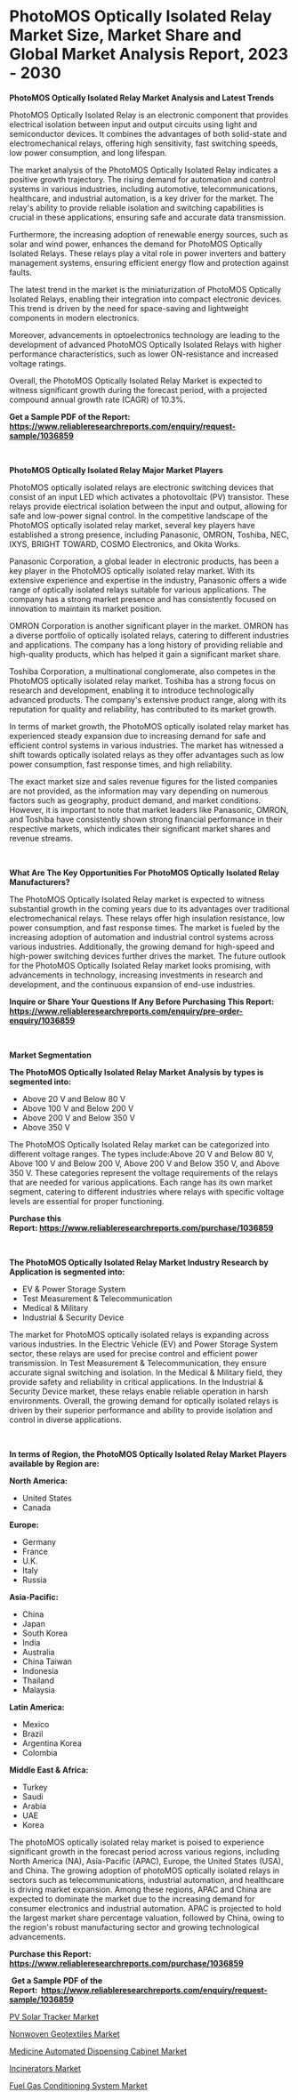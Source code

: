 <p><h1>PhotoMOS Optically Isolated Relay Market Size, Market Share and Global Market Analysis Report, 2023 - 2030</h1></p><p><strong>PhotoMOS Optically Isolated Relay Market Analysis and Latest Trends</strong></p>
<p><p>PhotoMOS Optically Isolated Relay is an electronic component that provides electrical isolation between input and output circuits using light and semiconductor devices. It combines the advantages of both solid-state and electromechanical relays, offering high sensitivity, fast switching speeds, low power consumption, and long lifespan.</p><p>The market analysis of the PhotoMOS Optically Isolated Relay indicates a positive growth trajectory. The rising demand for automation and control systems in various industries, including automotive, telecommunications, healthcare, and industrial automation, is a key driver for the market. The relay's ability to provide reliable isolation and switching capabilities is crucial in these applications, ensuring safe and accurate data transmission.</p><p>Furthermore, the increasing adoption of renewable energy sources, such as solar and wind power, enhances the demand for PhotoMOS Optically Isolated Relays. These relays play a vital role in power inverters and battery management systems, ensuring efficient energy flow and protection against faults.</p><p>The latest trend in the market is the miniaturization of PhotoMOS Optically Isolated Relays, enabling their integration into compact electronic devices. This trend is driven by the need for space-saving and lightweight components in modern electronics.</p><p>Moreover, advancements in optoelectronics technology are leading to the development of advanced PhotoMOS Optically Isolated Relays with higher performance characteristics, such as lower ON-resistance and increased voltage ratings.</p><p>Overall, the PhotoMOS Optically Isolated Relay Market is expected to witness significant growth during the forecast period, with a projected compound annual growth rate (CAGR) of 10.3%.</p></p>
<p><strong>Get a Sample PDF of the Report:&nbsp; <a href="https://www.reliableresearchreports.com/enquiry/request-sample/1036859">https://www.reliableresearchreports.com/enquiry/request-sample/1036859</a></strong></p>
<p>&nbsp;</p>
<p><strong>PhotoMOS Optically Isolated Relay Major Market Players</strong></p>
<p><p>PhotoMOS optically isolated relays are electronic switching devices that consist of an input LED which activates a photovoltaic (PV) transistor. These relays provide electrical isolation between the input and output, allowing for safe and low-power signal control. In the competitive landscape of the PhotoMOS optically isolated relay market, several key players have established a strong presence, including Panasonic, OMRON, Toshiba, NEC, IXYS, BRIGHT TOWARD, COSMO Electronics, and Okita Works.</p><p>Panasonic Corporation, a global leader in electronic products, has been a key player in the PhotoMOS optically isolated relay market. With its extensive experience and expertise in the industry, Panasonic offers a wide range of optically isolated relays suitable for various applications. The company has a strong market presence and has consistently focused on innovation to maintain its market position.</p><p>OMRON Corporation is another significant player in the market. OMRON has a diverse portfolio of optically isolated relays, catering to different industries and applications. The company has a long history of providing reliable and high-quality products, which has helped it gain a significant market share.</p><p>Toshiba Corporation, a multinational conglomerate, also competes in the PhotoMOS optically isolated relay market. Toshiba has a strong focus on research and development, enabling it to introduce technologically advanced products. The company's extensive product range, along with its reputation for quality and reliability, has contributed to its market growth.</p><p>In terms of market growth, the PhotoMOS optically isolated relay market has experienced steady expansion due to increasing demand for safe and efficient control systems in various industries. The market has witnessed a shift towards optically isolated relays as they offer advantages such as low power consumption, fast response times, and high reliability.</p><p>The exact market size and sales revenue figures for the listed companies are not provided, as the information may vary depending on numerous factors such as geography, product demand, and market conditions. However, it is important to note that market leaders like Panasonic, OMRON, and Toshiba have consistently shown strong financial performance in their respective markets, which indicates their significant market shares and revenue streams.</p></p>
<p>&nbsp;</p>
<p><strong>What Are The Key Opportunities For PhotoMOS Optically Isolated Relay Manufacturers?</strong></p>
<p><p>The PhotoMOS Optically Isolated Relay market is expected to witness substantial growth in the coming years due to its advantages over traditional electromechanical relays. These relays offer high insulation resistance, low power consumption, and fast response times. The market is fueled by the increasing adoption of automation and industrial control systems across various industries. Additionally, the growing demand for high-speed and high-power switching devices further drives the market. The future outlook for the PhotoMOS Optically Isolated Relay market looks promising, with advancements in technology, increasing investments in research and development, and the continuous expansion of end-use industries.</p></p>
<p><strong>Inquire or Share Your Questions If Any Before Purchasing This Report: <a href="https://www.reliableresearchreports.com/enquiry/pre-order-enquiry/1036859">https://www.reliableresearchreports.com/enquiry/pre-order-enquiry/1036859</a></strong></p>
<p>&nbsp;</p>
<p><strong>Market Segmentation</strong></p>
<p><strong>The PhotoMOS Optically Isolated Relay Market Analysis by types is segmented into:</strong></p>
<p><ul><li>Above 20 V and Below 80 V</li><li>Above 100 V and Below 200 V</li><li>Above 200 V and Below 350 V</li><li>Above 350 V</li></ul></p>
<p><p>The PhotoMOS Optically Isolated Relay market can be categorized into different voltage ranges. The types include:Above 20 V and Below 80 V, Above 100 V and Below 200 V, Above 200 V and Below 350 V, and Above 350 V. These categories represent the voltage requirements of the relays that are needed for various applications. Each range has its own market segment, catering to different industries where relays with specific voltage levels are essential for proper functioning.</p></p>
<p><strong>Purchase this Report:&nbsp;<a href="https://www.reliableresearchreports.com/purchase/1036859">https://www.reliableresearchreports.com/purchase/1036859</a></strong></p>
<p>&nbsp;</p>
<p><strong>The PhotoMOS Optically Isolated Relay Market Industry Research by Application is segmented into:</strong></p>
<p><ul><li>EV & Power Storage System</li><li>Test Measurement & Telecommunication</li><li>Medical & Military</li><li>Industrial & Security Device</li></ul></p>
<p><p>The market for PhotoMOS optically isolated relays is expanding across various industries. In the Electric Vehicle (EV) and Power Storage System sector, these relays are used for precise control and efficient power transmission. In Test Measurement & Telecommunication, they ensure accurate signal switching and isolation. In the Medical & Military field, they provide safety and reliability in critical applications. In the Industrial & Security Device market, these relays enable reliable operation in harsh environments. Overall, the growing demand for optically isolated relays is driven by their superior performance and ability to provide isolation and control in diverse applications.</p></p>
<p>&nbsp;</p>
<p><strong>In terms of Region, the PhotoMOS Optically Isolated Relay Market Players available by Region are:</strong></p>
<p>
    <p> <strong> North America: </strong>
        <ul>
            <li>United States</li>
            <li>Canada</li>
        </ul>
        </p> 
    <p> <strong> Europe: </strong>
        <ul>
            <li>Germany</li>
            <li>France</li>
            <li>U.K.</li>
            <li>Italy</li>
            <li>Russia</li>
        </ul>
        </p> 
    <p> <strong> Asia-Pacific: </strong>
        <ul>
            <li>China</li>
            <li>Japan</li>
            <li>South Korea</li>
            <li>India</li>
            <li>Australia</li>
            <li>China Taiwan</li>
            <li>Indonesia</li>
            <li>Thailand</li>
            <li>Malaysia</li>
        </ul>
        </p> 
    <p> <strong> Latin America: </strong>
        <ul>
            <li>Mexico</li>
            <li>Brazil</li>
            <li>Argentina Korea</li>
            <li>Colombia</li>
        </ul>
        </p> 
    <p> <strong> Middle East & Africa: </strong>
        <ul>
            <li>Turkey</li>
            <li>Saudi</li>
            <li>Arabia</li>
            <li>UAE</li>
            <li>Korea</li>
        </ul>
    </p>
    </p>
<p><p>The photoMOS optically isolated relay market is poised to experience significant growth in the forecast period across various regions, including North America (NA), Asia-Pacific (APAC), Europe, the United States (USA), and China. The growing adoption of photoMOS optically isolated relays in sectors such as telecommunications, industrial automation, and healthcare is driving market expansion. Among these regions, APAC and China are expected to dominate the market due to the increasing demand for consumer electronics and industrial automation. APAC is projected to hold the largest market share percentage valuation, followed by China, owing to the region's robust manufacturing sector and growing technological advancements.</p></p>
<p><strong>Purchase this Report: <a href="https://www.reliableresearchreports.com/purchase/1036859">https://www.reliableresearchreports.com/purchase/1036859</a></strong></p>
<p>&nbsp;<strong>Get a Sample PDF of the Report:&nbsp;&nbsp;<a href="https://www.reliableresearchreports.com/enquiry/request-sample/1036859">https://www.reliableresearchreports.com/enquiry/request-sample/1036859</a></strong></p>
<p><strong></strong></p>
<p><p><a href="https://www.linkedin.com/pulse/pv-solar-tracker-market-challenges-opportunities-growth-coxfe/">PV Solar Tracker Market</a></p><p><a href="https://github.com/ChiragRp1/Market-Research-Report-List-1/blob/main/nonwoven-geotextiles-market.md">Nonwoven Geotextiles Market</a></p><p><a href="https://issuu.com/reportprime-2/docs/medicine-automated-dispensing-cabinet-market-size-?fr=xKAE9_zU1NQ">Medicine Automated Dispensing Cabinet Market</a></p><p><a href="https://medium.com/@krish.reportprime/incinerators-market-size-growth-forecast-2023-2030-39dcb8c1d23c">Incinerators Market</a></p><p><a href="https://www.linkedin.com/pulse/fuel-gas-conditioning-system-market-size-share-global-analysis-kwuge/">Fuel Gas Conditioning System Market</a></p></p>
